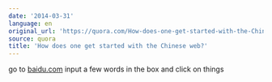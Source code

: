 ```yaml
---
date: '2014-03-31'
language: en
original_url: 'https://quora.com/How-does-one-get-started-with-the-Chinese-web/answer/Clément-Renaud'
source: quora
title: 'How does one get started with the Chinese web?'
---
```


go to [baidu.com](http://baidu.com) input a few words in the box and
click on things
